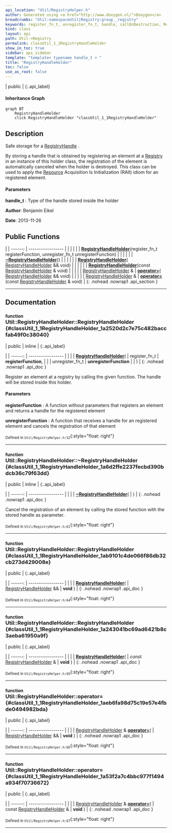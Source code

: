 ```yaml
---
api_location: "Util/RegistryHelper.h"
author: Generated using <a href="http://www.doxygen.nl/">Doxygen</a>
breadcrumbs: "Util:namespaceUtil|Registry:group__registry"
keywords: register_fn_t, unregister_fn_t, handle, callOnDestruction, RegistryHandleHolder, ~RegistryHandleHolder, RegistryHandleHolder, RegistryHandleHolder
kind: class
layout: api
path: Util->Registry
permalink: classUtil_1_1RegistryHandleHolder
show_in_toc: true
sidebar: api_sidebar
template: "template< typename handle_t > "
title: "RegistryHandleHolder"
toc: false
use_as_root: false
---
```


| public |
{:.api_label}

#### Inheritance Graph

```mermaid
graph BT
	RegistryHandleHolder
	click RegistryHandleHolder "classUtil_1_1RegistryHandleHolder"
```

## Description

Safe storage for a [RegistryHandle](classUtil_1_1RegistryHandle) .

By storing a handle that is obtained by registering an element at a [Registry](classUtil_1_1Registry) in an instance of this holder class, the registration of the element is automatically canceled when the holder is destroyed. This class can be used to apply the [Resource](classUtil_1_1Resource) Acquisition Is Initialization (RAII) idiom for an registered element.


#### Parameters
**handle_t**
:  Type of the handle stored inside the holder





**Author**: Benjamin Eikel



**Date**: 2013-11-26





## Public Functions

|
| ------: | ----------------- |
|  | |
|  | **[RegistryHandleHolder](#classUtil_1_1RegistryHandleHolder_1a2520d2c7e75c482baccfab49f0c38040)**(register_fn_t registerFunction, unregister_fn_t unregisterFunction) |
|  | |
|  | **[~RegistryHandleHolder](#classUtil_1_1RegistryHandleHolder_1a6d2ffe2237fecbd390bdcb36c79f63dd)**() |
|  | |
|  | **[RegistryHandleHolder](#classUtil_1_1RegistryHandleHolder_1ab9101c4de066f86db32cb273d429008e)**( [RegistryHandleHolder](classUtil_1_1RegistryHandleHolder) && void) |
|  | |
|  | **[RegistryHandleHolder](#classUtil_1_1RegistryHandleHolder_1a243041bc69ad6421b8c3aeba61950a9f)**(const [RegistryHandleHolder](classUtil_1_1RegistryHandleHolder) & void) |
|  | |
| [RegistryHandleHolder](classUtil_1_1RegistryHandleHolder) & | **[operator=](#classUtil_1_1RegistryHandleHolder_1aeb6fa98d75c19e57e4fbde0494982bda)**( [RegistryHandleHolder](classUtil_1_1RegistryHandleHolder) && void) |
|  | |
| [RegistryHandleHolder](classUtil_1_1RegistryHandleHolder) & | **[operator=](#classUtil_1_1RegistryHandleHolder_1a53f2a7c4bbc977f1494a934f70736672)**(const [RegistryHandleHolder](classUtil_1_1RegistryHandleHolder) & void) |
{: .nohead .nowrap1 .api_section }


-------------------------------------------------------------------

## Documentation

### <small>function</small><br/> Util::RegistryHandleHolder::RegistryHandleHolder {#classUtil_1_1RegistryHandleHolder_1a2520d2c7e75c482baccfab49f0c38040}

| public | inline |
{:.api_label}

|
| ------: | ----------------- |
|  |
|  **[RegistryHandleHolder](#classUtil_1_1RegistryHandleHolder_1a2520d2c7e75c482baccfab49f0c38040)**( | register_fn_t | **registerFunction**, |
| | unregister_fn_t | **unregisterFunction** |
|   ) |
{: .nohead .nowrap1 .api_doc }



Register an element at a registry by calling the given function. The handle will be stored inside this holder.


#### Parameters
**registerFunction**
:  A function without parameters that registers an element and returns a handle for the registered element



**unregisterFunction**
:  A function that receives a handle for an registered element and cancels the registration of that element







<sub>Defined in `Util/RegistryHelper.h:52`</sub>{:style="float: right"}

-------------------------------------------------------------------

### <small>function</small><br/> Util::RegistryHandleHolder::~RegistryHandleHolder {#classUtil_1_1RegistryHandleHolder_1a6d2ffe2237fecbd390bdcb36c79f63dd}

| public | inline |
{:.api_label}

|
| ------: | ----------------- |
|  |
|  **[~RegistryHandleHolder](#classUtil_1_1RegistryHandleHolder_1a6d2ffe2237fecbd390bdcb36c79f63dd)**( |  ) |
{: .nohead .nowrap1 .api_doc }



Cancel the registration of an element by calling the stored function with the stored handle as parameter.



<sub>Defined in `Util/RegistryHelper.h:61`</sub>{:style="float: right"}

-------------------------------------------------------------------

### <small>function</small><br/> Util::RegistryHandleHolder::RegistryHandleHolder {#classUtil_1_1RegistryHandleHolder_1ab9101c4de066f86db32cb273d429008e}

| public |
{:.api_label}

|
| ------: | ----------------- |
|  |
|  **[RegistryHandleHolder](#classUtil_1_1RegistryHandleHolder_1ab9101c4de066f86db32cb273d429008e)**( |  [RegistryHandleHolder](classUtil_1_1RegistryHandleHolder) && | **void** ) |
{: .nohead .nowrap1 .api_doc }





<sub>Defined in `Util/RegistryHelper.h:64`</sub>{:style="float: right"}

-------------------------------------------------------------------

### <small>function</small><br/> Util::RegistryHandleHolder::RegistryHandleHolder {#classUtil_1_1RegistryHandleHolder_1a243041bc69ad6421b8c3aeba61950a9f}

| public |
{:.api_label}

|
| ------: | ----------------- |
|  |
|  **[RegistryHandleHolder](#classUtil_1_1RegistryHandleHolder_1a243041bc69ad6421b8c3aeba61950a9f)**( | const [RegistryHandleHolder](classUtil_1_1RegistryHandleHolder) & | **void** ) |
{: .nohead .nowrap1 .api_doc }





<sub>Defined in `Util/RegistryHelper.h:65`</sub>{:style="float: right"}

-------------------------------------------------------------------

### <small>function</small><br/> Util::RegistryHandleHolder::operator= {#classUtil_1_1RegistryHandleHolder_1aeb6fa98d75c19e57e4fbde0494982bda}

| public |
{:.api_label}

|
| ------: | ----------------- |
|  |
| [RegistryHandleHolder](classUtil_1_1RegistryHandleHolder) & **[operator=](#classUtil_1_1RegistryHandleHolder_1aeb6fa98d75c19e57e4fbde0494982bda)**( |  [RegistryHandleHolder](classUtil_1_1RegistryHandleHolder) && | **void** ) |
{: .nohead .nowrap1 .api_doc }





<sub>Defined in `Util/RegistryHelper.h:66`</sub>{:style="float: right"}

-------------------------------------------------------------------

### <small>function</small><br/> Util::RegistryHandleHolder::operator= {#classUtil_1_1RegistryHandleHolder_1a53f2a7c4bbc977f1494a934f70736672}

| public |
{:.api_label}

|
| ------: | ----------------- |
|  |
| [RegistryHandleHolder](classUtil_1_1RegistryHandleHolder) & **[operator=](#classUtil_1_1RegistryHandleHolder_1a53f2a7c4bbc977f1494a934f70736672)**( | const [RegistryHandleHolder](classUtil_1_1RegistryHandleHolder) & | **void** ) |
{: .nohead .nowrap1 .api_doc }





<sub>Defined in `Util/RegistryHelper.h:67`</sub>{:style="float: right"}

-------------------------------------------------------------------

